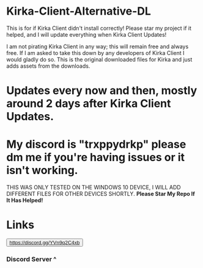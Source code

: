 # Kirka-Client-Alternative-DL
This is for if Kirka Client didn't install correctly! Please star my project if it helped, and I will update everything when Kirka Client Updates!

I am not pirating Kirka Client in any way; this will remain free and always free. If I am asked to take this down by any developers of Kirka Client I would gladly do so. This is the original downloaded files for Kirka and just adds assets from the downloads. 
# Updates every now and then, mostly around 2 days after Kirka Client Updates.
# My discord is "trxppydrkp" please dm me if you're having issues or it isn't working.
THIS WAS ONLY TESTED ON THE WINDOWS 10 DEVICE, I WILL ADD DIFFERENT FILES FOR OTHER DEVICES SHORTLY.
<strong>Please Star My Repo If It Has Helped!</strong>
# Links
<button> <a>https://discord.gg/YVn9q2C4xb</a> </button>
<br> <h3>Discord Server ^</h3> </br>
